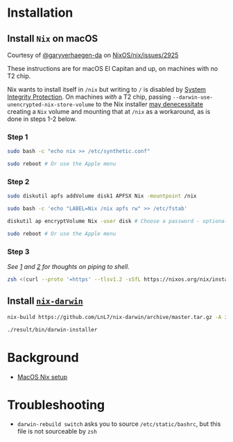 # Installation

## Install `Nix` on macOS

Courtesy of [@garyverhaegen-da](https://github.com/garyverhaegen-da) on [NixOS/nix/issues/2925](https://github.com/NixOS/nix/issues/2925#issuecomment-604501661)

These instructions are for macOS El Capitan and up, on machines with no T2 chip. 

Nix wants to install itself in `/nix` but writing to `/` is disabled by [System Integrity Protection](https://support.apple.com/en-us/HT204899). On machines _with_ a T2 chip, passing `--darwin-use-unencrypted-nix-store-volume` to the Nix installer [may denecessitate](https://wickedchicken.github.io/post/macos-nix-setup/) creating a `Nix` volume and mounting that at `/nix` as a workaround, as is done in steps 1-2 below.

### Step 1
```bash
sudo bash -c "echo nix >> /etc/synthetic.conf"

sudo reboot # Or use the Apple menu
```

### Step 2
```bash
sudo diskutil apfs addVolume disk1 APFSX Nix -mountpoint /nix

sudo bash -c 'echo "LABEL=Nix /nix apfs rw" >> /etc/fstab'

diskutil ap encryptVolume Nix -user disk # Choose a password - optionally, store in Keychain

sudo reboot # Or use the Apple menu
```

### Step 3
_See [1](https://unix.stackexchange.com/questions/339237/whats-the-difference-between-curl-sh-and-sh-c-curl) and [2](https://www.rust-lang.org/tools/install) for thoughts on piping to shell_.
```bash
zsh <(curl --proto '=https' --tlsv1.2 -sSfL https://nixos.org/nix/install)
```


## Install [`nix-darwin`](https://github.com/LnL7/nix-darwin)

```bash
nix-build https://github.com/LnL7/nix-darwin/archive/master.tar.gz -A installer

./result/bin/darwin-installer
```

# Background
- [MacOS Nix setup](https://wickedchicken.github.io/post/macos-nix-setup/)

# Troubleshooting
- `darwin-rebuild switch` asks you to source `/etc/static/bashrc`, but this file is not sourceable by `zsh`